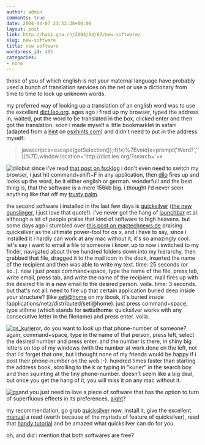 ```yaml
---
author: admin
comments: true
date: 2004-04-07 21:33:38+00:00
layout: post
link: http://habi.gna.ch/2004/04/07/new-software/
slug: new-software
title: new software
wordpress_id: 495
categories:
- none
---
```


those of you of which english is not your maternal language have probably used a bunch of translation services on the net or use a dictionary from time to time to look up unknown words.

my preferred way of looking up a translation of an english word was to use the excellent [dict.leo.org](http://dict.leo.org/). ages ago i fired up my browser, typed the address in, waited, put the word to be translated in the box, clicked enter and then got the translation. soon i made myself a little bookmarklet in safari (adapted from a [hint](http://www.macosxhints.com/article.php?story=20020911070100676) on [osxhints.com](http://www.macosxhints.com/)) and didn't need to put in the address myself:


<blockquote>javascript:x=escape(getSelection());if(!x)%7Bvoid(x=prompt('Word?',''))%7D;window.location='http://dict.leo.org/?search='+x</blockquote>


![dilo](http://habi.gna.ch/blog/images/dilo-tm.jpg)but since i've read [that post on fscklog](http://fscklog.typepad.com/fsck/2003/12/freeware_dilo.html) i don't even need to switch my browser, i just hit command+shift+F in any application, then [dilo](http://www.imdat.de/dilo/) fires up and looks up the word, be it either english or german. wonderful! 
and the best thing is, that the software is a mere 156kb big. i thought i'd never seen anything like that off my [trusty palm](http://www.amazon.com/exec/obidos/tg/detail/-/B000031KIM/104-0319171-5515146?v=glance).

the second software i installed in the last few days is [quicksilver](http://blacktree.com/apps/quicksilver/) ([the new gunslinger](http://whatdoiknow.org/archives/001601.shtml), i just love that quote!).
i've never got the hang of [launchbar](http://www.obdev.at/products/launchbar/) et.al. although a lot of people praise that kind of software to high heavens. but some days ago i stumbled over [this post on mactechnews.de](http://www.mactechnews.de/index.php?id=6168) praising quicksilver as the ultimate power-tool for os x. and i have to say, since i installed it i hardly can work at any mac without it, it's so amazingly cool.
let's say i want to email a file to someone i know: up to now i switched to my finder, navigated about three hundred folders down into my hierarchy, then grabbed that file, dragged it to the mail icon in the dock, inserted the name of the recipient and then was able to write my text. time: 25 seconds (or so..).
now i just press command+space, type the name of the file, press tab, write email, press tab, and write the name of the recipient. mail fires up with the desired file in a new email to the desired person. voila. time: 3 seconds.
but that's not all. need to fire up that certain application buried deep inside your structure? (like [seti@home](http://setiathome.berkeley.edu/) on my ibook, it's buried inside /applications/netz/distributed/seti@home). just press command+space, type stihme (which stands for **s**e**ti**at**h**o**me**: quicksilver works with any consecutive letter in the filename) and press enter. voila.

[![qs_kurier](http://habi.gna.ch/blog/images/qs_kurier-tm.jpg)](http://habi.gna.ch/blog/images/qs_kurier.jpg)or, do you want to look up that phone-number of someone? again, command+space, type in the name of that person, press left, select the desired number and press enter. and the number is there, in shiny big letters on top of my windows (with the number at work done on the left, not that i'd forget that one, but i thought none of my friends would be happy if i post their phone-number on the web :-). hundred times faster than starting the address book, scrolling to the k or typing in "kurier" in the search boy and then squinting at the tiny phone-number.
doesn't seem like a big deal, but once you get the hang of it, you will miss it on any mac without it.  

[![qs](http://habi.gna.ch/blog/images/qs-tm.jpg)](http://habi.gna.ch/blog/images/qs.jpg)and you just need to love a piece of software that has the option to turn of superfluous effects in its preferences, [aight](http://www.urbandictionary.com/define.php?term=aight)?

my recommendation, go grab [quicksilver](http://blacktree.com/apps/quicksilver/) now, install it, give the excellent [manual](http://docs.blacktree.com/) a read (worth because of the myriads of feature of quicksilver), read that [handy tutorial](http://vjarmy.com/archives/000620.php) and be amazed what quicksilver can do for you.

oh, and did i mention that both softwares are free?
